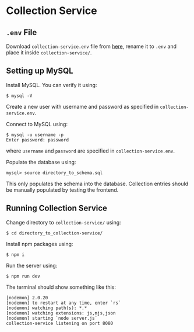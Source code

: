 # Collection Service

## `.env` File

Download `collection-service.env` file from [here](https://drive.google.com/drive/folders/1qzkw99cqAQebqCf2l7eVWQsuqJ2xvb1J?usp=share_link), rename it to `.env` and place it inside `collection-service/`.

## Setting up MySQL

Install MySQL. You can verify it using:
```
$ mysql -V
```

Create a new user with username and password as specified in `collection-service.env`.

Connect to MySQL using:
```
$ mysql -u username -p
Enter password: password
```
where `username` and `password` are specified in `collection-service.env`.

Populate the database using:
```
mysql> source directory_to_schema.sql
```
This only populates the schema into the database. Collection entries should be manually populated by testing the frontend.

## Running Collection Service

Change directory to `collection-service/` using:
```
$ cd directory_to_collection-service/
```

Install npm packages using:
```
$ npm i
```

Run the server using:
```
$ npm run dev
```

The terminal should show something like this:
```
[nodemon] 2.0.20
[nodemon] to restart at any time, enter `rs`
[nodemon] watching path(s): *.*
[nodemon] watching extensions: js,mjs,json
[nodemon] starting `node server.js`
collection-service listening on port 8080
```
